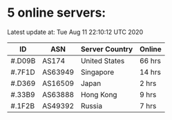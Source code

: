 # 5 online servers:

Latest update at: Tue Aug 11 22:10:12 UTC 2020

| ID | ASN | Server Country | Online |
| -- | --- | -------------- | ------ |
| #.D09B | AS174 | United States | 66 hrs |
| #.7F1D | AS63949 | Singapore | 14 hrs |
| #.D369 | AS16509 | Japan | 2 hrs |
| #.33B9 | AS63888 | Hong Kong | 9 hrs |
| #.1F2B | AS49392 | Russia | 7 hrs |

